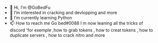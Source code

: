 - 👋 Hi, I’m @GoBedFu
- 👀 I’m interested in cracking and devlopping and more
- 🌱 I’m currently learning Python
- 📫 How to reach me Go bed#0088
I m now leaning all the tricks of discord 'for exemple ,how to grab tokens , how to creat tokens , how to duplicate servers , how to crack nitro and more
